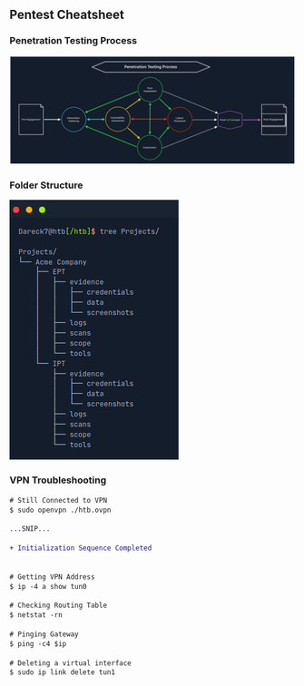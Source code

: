 ## Pentest Cheatsheet

### Penetration Testing Process

<img src="img/penetration_testing_process.png">

### Folder Structure

<img src="img/folder_structure.png">

### VPN Troubleshooting
```diff
# Still Connected to VPN 
$ sudo openvpn ./htb.ovpn  

...SNIP...  

+ Initialization Sequence Completed  


# Getting VPN Address 
$ ip -4 a show tun0  

# Checking Routing Table 
$ netstat -rn

# Pinging Gateway 
$ ping -c4 $ip  

# Deleting a virtual interface 
$ sudo ip link delete tun1
```
